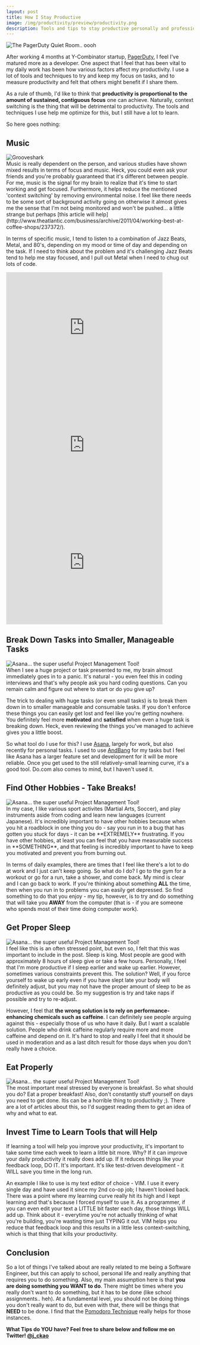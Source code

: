 ```yaml
---
layout: post
title: How I Stay Productive
image: /img/productivity/preview/productivity.png
description: Tools and tips to stay productive personally and professionally.
---
```


<div class="center">
  <img src="/img/productivity/workplace.png" alt="The PagerDuty Quiet Room.. oooh" />
</div>

After working 4 months at Y-Combinator startup, [PagerDuty](http://pagerduty.com),
I feel I've matured more as a developer. One aspect that I feel that has been vital
to my daily work has been how various factors affect my productivity.
I use a lot of tools and techniques to try and keep my focus on tasks, and to
measure productivity and felt that others might benefit if I share them.

As a rule of thumb, I'd like to think that **productivity is proportional to the amount
of sustained, contiguous focus** one can achieve. Naturally, context switching is the
thing that will be detrimental to productivity. The tools and techniques I use
help me optimize for this, but I still have a lot to learn.

So here goes nothing:

## Music
<div class="center">
  <img src="/img/productivity/grooveshark.jpg" alt="Grooveshark" />
</div>
Music is really dependent on the person, and various studies have shown mixed
results in terms of focus and music. Heck, you could even ask your friends and
you're probably guaranteed that it's different between people. For me, music
is the signal for my brain to realize that it's time to start working and get focused.
Furthermore, it helps reduce the mentioned 'context switching' by removing
environmental noise. I feel like there needs to be some sort of
background activity going on otherwise it almost gives me the sense that
I'm not being monitored and won't be pushed... a little strange but
perhaps [this article will help](http://www.theatlantic.com/business/archive/2011/04/working-best-at-coffee-shops/237372/).

In terms of specific music, I tend to listen to a combination of Jazz Beats,
Metal, and 80's, depending on my mood or time of day and depending on
the task. If I need to think about the problem and it's challenging Jazz
Beats tend to help me stay focused, and I pull out Metal when I need to
chug out lots of code.

<div class="center">
  <iframe width="420" height="315" src="http://www.youtube.com/embed/zlpzrGEUziI" frameborder="0" allowfullscreen="allowfullscreen">&nbsp;</iframe>
</div>

<div class="center">
  <iframe width="420" height="315" src="http://www.youtube.com/embed/z-qGpEY6I4k" frameborder="0" allowfullscreen="allowfullscreen">&nbsp;</iframe>
</div>

<div class="center">
  <iframe width="420" height="315" src="http://www.youtube.com/embed/w_CRbbHzT0Q" frameborder="0" allowfullscreen="allowfullscreen">&nbsp;</iframe>
</div>

## Break Down Tasks into Smaller, Manageable Tasks
<div class="center">
  <img src="/img/productivity/asana.png" alt="Asana... the super useful Project Management Tool!" />
</div>
When I see a huge project or task presented to me, my brain almost
immediately goes in to a panic. It's natural - you even feel this in
coding interviews and that's why people ask you hard coding questions. Can
you remain calm and figure out where to start or do you give up?

The trick to dealing with huge tasks (or even small tasks) is to break them
down in to smaller manageable and consumable tasks. If you don't enforce
these things you can easily get lost and feel like you're getting
nowhere. You definitely feel more **motivated** and **satisfied** when
even a huge task is breaking down. Heck, even reviewing the things
you've managed to achieve gives you a little boost.

So what tool do I use for this? I use [Asana](http://asana.com), largely
for work, but also recently for personal tasks. I used to use
[AndBang](http://andbang.com) for my tasks but I feel like Asana has a
larger feature set and development for it will be more reliable.
Once you get used to the still relatively-small learning curve, it's a 
good tool. Do.com also comes to mind, but I haven't used it.

## Find Other Hobbies - Take Breaks!
<div class="center">
  <img src="/img/productivity/paulgilbert.jpg" alt="Asana... the super useful Project Management Tool!" />
</div>
In my case, I like various sport activites (Martial Arts, Soccer), and
play instruments aside from coding and learn new languages (current
Japanese). It's incredibly important to have other hobbies because when
you hit a roadblock in one thing you do - say you run in to a bug that
has gotten you stuck for days - it can be **EXTREMELY** frustrating. If
you have other hobbies, at least you can feel that you have measurable
success in **SOMETHING**, and that feeling is incredibly important to
have to keep you motivated and prevent you from burning out.

In terms of daily examples, there are times that I feel like there's a
lot to do at work and I just can't keep going. So what do I do? I go to
the gym for a workout or go for a run, take a shower, and come back. My
mind is clear and I can go back to work. If you're thinking about
something **ALL** the time, then when you run in to problems you can
easily get depressed. So find something to do that you enjoy - my tip,
however, is to try and do something that will take you **AWAY** from the
computer (that is - if you are someone who spends most of their time doing
computer work).

## Get Proper Sleep
<div class="center">
  <img src="/img/productivity/sleep.jpeg" alt="Asana... the super useful Project Management Tool!" />
</div>
I feel like this is an often stressed point, but even so, I felt that
this was important to include in the post. Sleep is king. Most people
are good with approximately 8 hours of sleep give or take a few hours.
Personally, I feel that I'm more productive if I sleep earlier and wake
up earlier. However, sometimes various constraints prevent this. The
solution? Well, if you force yourself to wake up early even if you have
slept late your body will definitely adjust, but you may not have the
proper amount of sleep to be as productive as you could be. So my
suggestion is try and take naps if possible and try to re-adjust.

However, I feel that **the wrong solution is to rely on
performance-enhancing chemicals such as caffeine**. I can definitely see
people arguing against this - especially those of us who have it daily.
But I want a scalable solution. People who drink caffeine regularly
require more and more caffeine and depend on it. It's hard to stop and
really I feel that it should be used in moderation and as a last ditch
result for those days when you don't really have a choice.

## Eat Properly
<div class="center">
  <img src="/img/productivity/food.png" alt="Asana... the super useful Project Management Tool!" />
</div>
The most important meal stressed by everyone is breakfast. So what
should you do? Eat a proper breakfast! Also, don't constantly stuff
yourself on days you need to get done. Itis can be a horrible thing to
productivity ;). There are a lot of articles about this, so I'd suggest
reading them to get an idea of why and what to eat.

## Invest Time to Learn Tools that will Help
If learning a tool will help you improve your
productivity, it's important to take some time each week to learn a
little bit more. Why? If it can improve your daily productivity it
really does add up. If it reduces things like your feedback loop, DO IT.
It's important. It's like test-driven development - it WILL save you
time in the long run.

An example I like to use is my text editor of choice - VIM. I use it
every single day and have used it since my 2nd co-op job; I haven't
looked back. There was a point where my learning curve really hit
its high and I kept learning and that's because I forced myself to use
it. As a programmer, if you can even edit your text a LITTLE bit faster
each day, those things WILL add up. Think about it - everytime you're
not actually thinking of what you're building, you're wasting
time just TYPING it out. VIM helps you reduce that feedback loop and
this results in a little less context-switching, which is that thing
that kills your productivity.

## Conclusion 
So a lot of things I've talked about are really related to me being a
Software Engineer, but this can apply to school, personal life and
really anything that requires you to do something. Also, my main
assumption here is that **you are doing something you WANT to do**.
There might be times where you really don't want to do something, but it
has to be done (like school assignments.. heh). At a fundamental level,
you should not be doing things you don't really want to do, but even
with that, there will be things that **NEED** to be done. I find that
the [Pomodoro Technique](http://www.pomodorotechnique.com/) really helps for those instances.

**What Tips do YOU have? Feel free to share below and follow me on Twitter! 
[@j_ckao](http://twitter.com/#!/j_ckao)**
